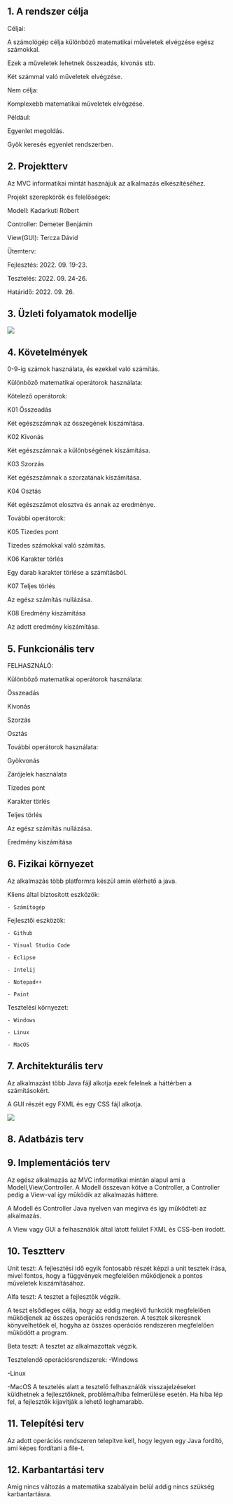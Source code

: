 ## 1. A rendszer célja

Céljai:

A számológép célja különböző matematikai műveletek elvégzése egész számokkal.

Ezek a műveletek lehetnek összeadás, kivonás stb.

Két számmal való műveletek elvégzése.

Nem célja:

Komplexebb matematikai műveletek elvégzése.

Például:

Egyenlet megoldás.

Gyök keresés egyenlet rendszerben.

## 2. Projektterv

Az MVC informatikai mintát hasznájuk az alkalmazás elkészítéséhez.

Projekt szerepkörök és felelőségek:

Modell:
Kadarkuti Róbert

Controller:
Demeter Benjámin

View(GUI):
Tercza Dávid 

Ütemterv:

Fejlesztés: 2022. 09. 19-23.

Tesztelés: 2022. 09. 24-26.

Határidő: 2022. 09. 26.

## 3. Üzleti folyamatok modellje

![](uzletifolyamatokmodellje.png)

## 4. Követelmények

0-9-ig számok használata, és ezekkel való számítás.

Különböző matematikai operátorok használata:

Kötelező operátorok:

K01 Összeadás

Két egészszámnak az összegének kiszámítása.

K02 Kivonás

Két egészszámnak a különbségének kiszámítása.

K03 Szorzás

Két egészszámnak a szorzatának kiszámítása.

K04 Osztás

Két egészszámot elosztva és annak az eredménye.

További operátorok:

K05 Tizedes pont

Tizedes számokkal való számítás.

K06 Karakter törlés

Egy darab karakter törlése a számításból.

K07 Teljes törlés

Az egész számítás nullázása.

K08 Eredmény kiszámítása

Az adott eredmény kiszámítása.

## 5. Funkcionális terv

FELHASZNÁLÓ:

Különböző matematikai operátorok használata:

Összeadás

Kivonás

Szorzás

Osztás

További operátorok használata:

Gyökvonás

Zárójelek használata

Tizedes pont

Karakter törlés

Teljes törlés

Az egész számítás nullázása.

Eredmény kiszámítása

## 6. Fizikai környezet

Az alkalmazás több platformra készül amin elérhető a java.

Kliens által biztosított eszközök:

    - Számítógép


Fejlesztői eszközök:

    - Github

    - Visual Studio Code

    - Eclipse

    - Intelij

    - Notepad++

    - Paint


Tesztelési környezet:

    - Windows

    - Linux

    - MacOS


## 7. Architekturális terv

Az alkalmazást több Java fájl alkotja ezek felelnek a háttérben a számításokért.

A GUI részét egy FXML és egy CSS fájl alkotja.

![](architekturalisterv.png)

## 8. Adatbázis terv

## 9. Implementációs terv

Az egész alkalmazás az MVC informatikai mintán alapul ami a Modell,View,Controller.
A Modell összevan kötve a Controller, a Controller pedig a View-val így működik az alkalmazás háttere.

A Modell és Controller Java nyelven van megírva és így működteti az alkalmazás.

A View vagy GUI a felhasználók által látott felület FXML és CSS-ben írodott.

## 10. Tesztterv

Unit teszt:
A fejlesztési idő egyik fontosabb részét képzi a unit tesztek írása, mivel fontos, hogy a függvények megfelelően működjenek a pontos műveletek kiszámításához.

Alfa teszt:
A tesztet a fejlesztők végzik.

A teszt elsődleges célja, hogy az eddig meglévő funkciók megfelelően működjenek az összes operációs rendszeren.
A tesztek sikeresnek könyvelhetőek el, hogyha az összes operációs rendszeren megfelelően működött a program.

Beta teszt:
A tesztet az alkalmazottak végzik.

Tesztelendő operációsrendszerek:
-Windows

-Linux

-MacOS
A tesztelés alatt a tesztelő felhasználók visszajelzéseket küldhetnek a fejlesztőknek, probléma/hiba felmerülése esetén. Ha hiba lép fel, a fejlesztők kijavítják a lehető leghamarabb. 

## 11. Telepítési terv
Az adott operációs rendszeren telepítve kell, hogy legyen egy Java fordító, ami képes fordítani a file-t.

## 12. Karbantartási terv
Amíg nincs változás a matematika szabályain belül addig nincs szükség karbantartásra.